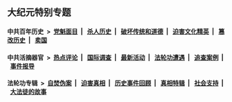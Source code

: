 ## 大纪元特别专题

#### 中共百年历史 &nbsp;>&nbsp; [党魁面目](indexes/nf1176107/README.md?02250430) &nbsp;| &nbsp; [杀人历史](indexes/nf1176106/README.md?02250430) &nbsp;| &nbsp; [破坏传统和道德](indexes/nf1176106/README.md?02250430) &nbsp;| &nbsp; [迫害文化精英](indexes/nf1176111/README.md?02250430) &nbsp;| &nbsp; [篡改历史](indexes/nf1176115/README.md?02250430) &nbsp;| &nbsp; [卖国](indexes/nf1176117/README.md?02250430) 

#### 中共活摘器官 &nbsp;>&nbsp; [热点评论](indexes/nf5879/README.md?02250430) &nbsp;| &nbsp; [国际调查](indexes/nf5947/README.md?02250430) &nbsp;| &nbsp; [最新活动](indexes/nf5883/README.md?02250430) &nbsp;| &nbsp; [法轮功遭遇](indexes/nf5881/README.md?02250430) &nbsp;| &nbsp; [追查案例](indexes/nf5880/README.md?02250430) &nbsp;| &nbsp; [事件报导](indexes/nf5877/README.md?02250430) 

#### 法轮功专辑 &nbsp;>&nbsp; [自焚伪案](indexes/nf5562/README.md?02250430) &nbsp;| &nbsp; [迫害真相](indexes/nf4379/README.md?02250430) &nbsp;| &nbsp; [历史事件回顾](indexes/nf5793/README.md?02250430) &nbsp;| &nbsp; [真相特辑](indexes/nf4389/README.md?02250430) &nbsp;| &nbsp; [社会支持](indexes/nf4386/README.md?02250430) &nbsp;| &nbsp; [大法徒的故事](indexes/nf1147481/README.md?02250430) 
